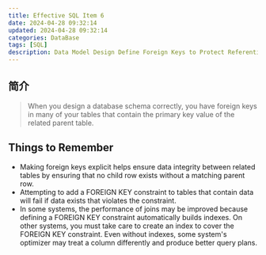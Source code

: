 ```yaml
---
title: Effective SQL Item 6
date: 2024-04-28 09:32:14
updated: 2024-04-28 09:32:14
categories: DataBase
tags: [SQL]
description: Data Model Design Define Foreign Keys to Protect Referential Integrity
---
```


## 简介
>When you design a database schema correctly, you have foreign keys in many of your tables that contain the primary key value of the related parent table.

## Things to Remember

- Making foreign keys explicit helps ensure data integrity between related tables by ensuring that no child row exists without a matching parent row.
- Attempting to add a FOREIGN KEY constraint to tables that contain data will fail if data exists that violates the constraint.
- In some systems, the performance of joins may be improved because defining a FOREIGN KEY constraint automatically builds indexes. On other systems, you must take care to create an index to cover the FOREIGN KEY constraint. Even without indexes, some system's optimizer may treat a column differently and produce better query plans.
